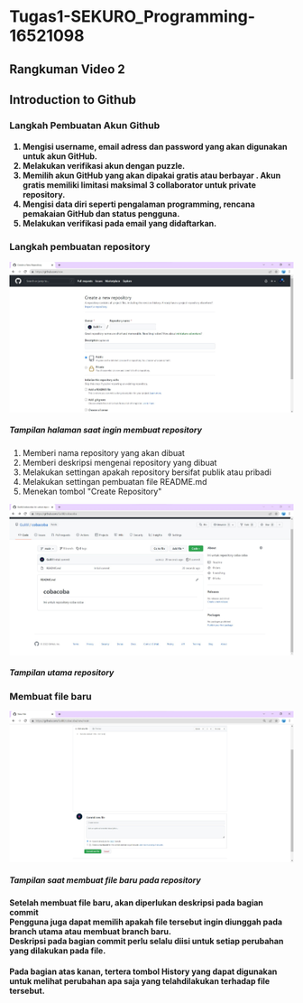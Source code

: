 # Tugas1-SEKURO_Programming-16521098


<h2> Rangkuman Video 2 </h2>

<h2> Introduction to Github </h2>

<h3> <strong> Langkah Pembuatan Akun Github</strong> </h3>
<h4><ol>
<li> Mengisi username, email adress dan password yang akan digunakan untuk akun GitHub.
<li> Melakukan verifikasi akun dengan puzzle.
<li> Memilih akun GitHub yang akan dipakai <strong> gratis atau berbayar </strong>. Akun gratis memiliki limitasi maksimal 3 collaborator untuk private repository.
<li> Mengisi data diri seperti pengalaman programming, rencana pemakaian GitHub dan status pengguna.
<li> Melakukan verifikasi pada email yang didaftarkan.
</ol></h4>

<h3> <strong> Langkah pembuatan repository </strong> </h3>
<img src="Screenshots/Gambar 2-1.jpg">
<h5> Tampilan halaman saat ingin membuat repository </h5>
<ol>
<li> Memberi nama repository yang akan dibuat
<li> Memberi deskripsi mengenai repository yang dibuat
<li> Melakukan settingan apakah repository bersifat publik atau pribadi
<li> Melakukan settingan pembuatan file README.md
<li> Menekan tombol "Create Repository"
</ol>

<img src="Screenshots/Gambar 2-2.jpg">
<h5> Tampilan utama repository </h5>

<h3><strong> Membuat file baru </strong></h3>
<img src="Screenshots/Gambar 2-3.jpg">
<h5> Tampilan saat membuat file baru pada repository </h5>

<h4> Setelah membuat file baru, akan diperlukan deskripsi pada bagian commit <br>
Pengguna juga dapat memilih apakah file tersebut ingin diunggah pada branch utama atau membuat branch baru. <br>
Deskripsi pada bagian commit perlu selalu diisi untuk setiap perubahan yang dilakukan pada file.</h4>

<h4> Pada bagian atas kanan, tertera tombol <strong> History </strong> yang dapat digunakan untuk melihat perubahan apa saja yang telahdilakukan terhadap file tersebut. </h4>


